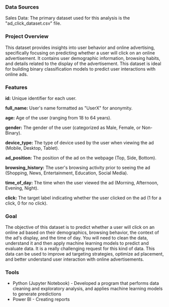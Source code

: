 <h3>Data Sources</h3>
Sales Data: The primary dataset used for this analysis is the "ad_click_dataset.csv" file. 

<h3>Project Overview</h3>

This dataset provides insights into user behavior and online advertising, specifically focusing on predicting whether a user will click on an online advertisement. It contains user demographic information, browsing habits, and details related to the display of the advertisement. This dataset is ideal for building binary classification models to predict user interactions with online ads.

<h3>Features</h3>

<b>id:</b> Unique identifier for each user.

<b>full_name:</b> User's name formatted as "UserX" for anonymity.

<b>age:</b> Age of the user (ranging from 18 to 64 years).

<b>gender:</b> The gender of the user (categorized as Male, Female, or Non-Binary).

<b>device_type:</b> The type of device used by the user when viewing the ad (Mobile, Desktop, Tablet).

<b>ad_position:</b> The position of the ad on the webpage (Top, Side, Bottom).

<b>browsing_history:</b> The user's browsing activity prior to seeing the ad (Shopping, News, Entertainment, Education, Social Media).

<b>time_of_day:</b> The time when the user viewed the ad (Morning, Afternoon, Evening, Night).

<b>click:</b> The target label indicating whether the user clicked on the ad (1 for a click, 0 for no click).

<h3>Goal</h3>

The objective of this dataset is to predict whether a user will click on an online ad based on their demographics, browsing behavior, the context of the ad's display, and the time of day. 
You will need to clean the data, understand it and then apply machine learning models to predict and evaluate data. It is a really challenging request for this kind of data. This data can be used to improve ad targeting strategies, optimize ad placement, and better understand user interaction with online advertisements.

<h3>Tools</h3>

- Python (Jupyter Notebook) - Developed a program that performs data cleaning and exploratory analysis, and applies machine learning models to generate predictions
- Power BI - Creating reports
